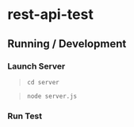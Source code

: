 rest-api-test
=============

## Running / Development

### Launch Server

> `cd server`

> `node server.js`

### Run Test
